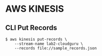 # AWS KINESIS

## CLI Put Records
```
$ aws kinesis put-records \
    --stream-name lab2-cloudguru \
    --records file://sample_records.json
```
